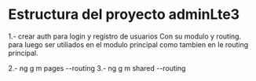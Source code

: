 # Estructura del proyecto adminLte3

1.- crear auth para login y registro de usuarios
Con su modulo y routing. para luego ser utiliados en el
modulo principal como tambien en le routing principal.

<!-- Configuramos los plugins en elindex principal de la app -->
2.- ng g m pages --routing
3.- ng g m shared --routing
